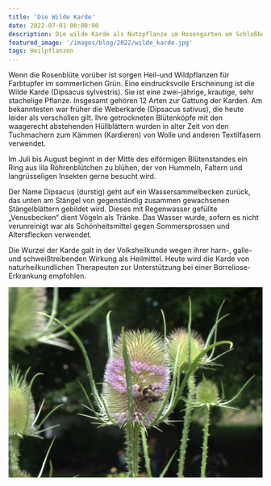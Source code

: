 ```yaml
---
title: 'Die Wilde Karde'
date: 2022-07-01 00:00:00
description: Die wilde Karde als Nutzpflanze im Rosengarten am Schloßberg.
featured_image: '/images/blog/2022/wilde_karde.jpg'
tags: Heilpflanzen
---
```


Wenn die Rosenblüte vorüber ist sorgen Heil-und Wildpflanzen für Farbtupfer im sommerlichen Grün. Eine eindrucksvolle Erscheinung ist die Wilde Karde (Dipsacus sylvestris). Sie ist eine zwei-jährige, krautige, sehr stachelige Pflanze. Insgesamt gehören 12 Arten zur Gattung der Karden. Am bekanntesten war früher die Weberkarde (Dipsacus sativus), die heute leider als verschollen gilt. Ihre getrockneten Blütenköpfe mit den waagerecht abstehenden Hüllblättern wurden in alter Zeit von den Tuchmachern zum Kämmen (Kardieren) von Wolle und anderen Textilfasern verwendet.

Im Juli bis August beginnt in der Mitte des eiförmigen Blütenstandes ein Ring aus lila Röhrenblütchen zu blühen, der von Hummeln, Faltern und langrüsseligen Insekten gerne besucht wird. 

Der Name Dipsacus (durstig) geht auf ein Wassersammelbecken zurück, das unten am Stängel von gegenständig zusammen gewachsenen Stängelblättern gebildet wird. Dieses mit Regenwasser gefüllte „Venusbecken“ dient Vögeln als Tränke. Das Wasser wurde, sofern es nicht verunreinigt war als Schönheitsmittel gegen Sommersprossen und Altersflecken verwendet.

Die Wurzel der Karde galt in der Volksheilkunde wegen ihrer harn-, galle- und schweißtreibenden Wirkung als Heilmittel. Heute wird die Karde von naturheilkundlichen Therapeuten zur Unterstützung bei einer Borreliose-Erkrankung empfohlen.

<img src="/images/blog/2022/wilde_karde.jpg">
